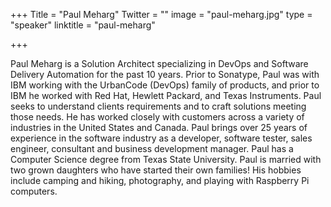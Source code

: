 +++
Title = "Paul Meharg"
Twitter = ""
image = "paul-meharg.jpg"
type = "speaker"
linktitle = "paul-meharg"

+++

Paul Meharg is a Solution Architect specializing in DevOps and Software Delivery Automation for the past 10 years.  Prior to Sonatype, Paul was with IBM working with the UrbanCode (DevOps) family of products, and prior to IBM he worked with Red Hat, Hewlett Packard, and Texas Instruments. Paul seeks to understand clients requirements and to craft solutions meeting those needs. He has  worked closely with customers across a variety of industries in the United States and Canada. Paul brings over 25 years of experience in the software industry as a developer, software tester, sales engineer, consultant and business development manager. Paul has a Computer Science degree from Texas State University. Paul is married with two grown daughters who have started their own families! His hobbies include camping and hiking, photography, and playing with Raspberry Pi computers.
